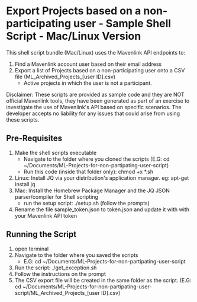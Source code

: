 # Export Projects based on a non-participating user - Sample Shell Script - Mac/Linux Version #

This shell script bundle (Mac/Linux) uses the Mavenlink API endpoints to:

  1. Find a Mavenlink account user based on their email address
  2. Export a list of Projects based on a non-participating user onto a CSV file (ML_Archived_Projects_[user ID].csv)
      - Active projects in which the user is not a participant.

Disclaimer: These scripts are provided as sample code and they are NOT official Mavenlink tools, they have been generated as part of an exercise to investigate the use of Mavenlink's API based on specific scenarios. The developer accepts no liability for any issues that could arise from using these scripts.

## Pre-Requisites ##

  1. Make the shell scripts executable
      - Navigate to the folder where you cloned the scripts (E.G: cd ~/Documents/ML-Projects-for-non-partipating-user-script)
      - Run this code (inside that folder only): chmod +x *.sh
  2. Linux: Install JQ via your distribution's application manager. eg: apt-get install jq
  3. Mac: Install the Homebrew Package Manager and the JQ JSON parser/compiler for Shell scripting
     - run the setup script: ./setup.sh (follow the prompts)
  4. Rename the file sample_token.json to token.json and update it with with your Mavenlink API token

## Running the Script ##

  1. open terminal
  2. Navigate to the folder where you saved the scripts
      - E.G: cd ~/Documents/ML-Projects-for-non-partipating-user-script
  3. Run the script: ./get_exception.sh
  4. Follow the instructions on the prompt
  5. The CSV export file will be created in the same folder as the script. (E.G: cd ~/Documents/ML-Projects-for-non-partipating-user-script/ML_Archived_Projects_[user ID].csv)

